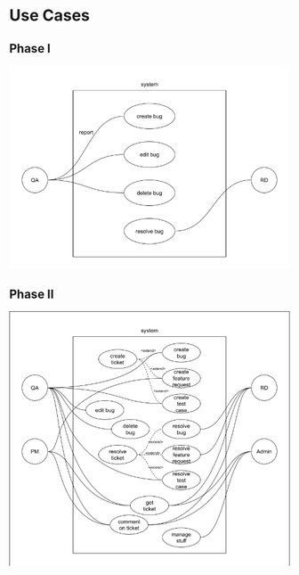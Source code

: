 # Use Cases

## Phase I

![Phase I use cases](./use_cases/phase_1.png)

## Phase II

![Phase II use cases](./use_cases/phase_2.png)
